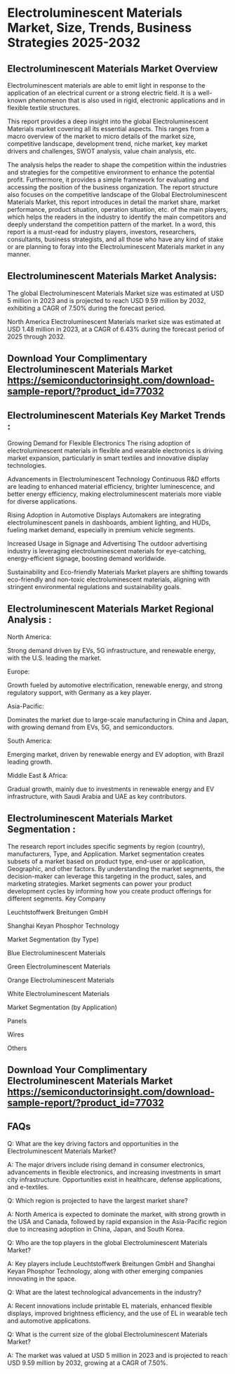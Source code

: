 # Electroluminescent Materials Market, Size, Trends, Business Strategies 2025-2032
## Electroluminescent Materials Market Overview
Electroluminescent materials are able to emit light in response to the application of an electrical current or a strong electric field. It is a well-known phenomenon that is also used in rigid, electronic applications and in flexible textile structures.

This report provides a deep insight into the global Electroluminescent Materials market covering all its essential aspects. This ranges from a macro overview of the market to micro details of the market size, competitive landscape, development trend, niche market, key market drivers and challenges, SWOT analysis, value chain analysis, etc.

The analysis helps the reader to shape the competition within the industries and strategies for the competitive environment to enhance the potential profit. Furthermore, it provides a simple framework for evaluating and accessing the position of the business organization. The report structure also focuses on the competitive landscape of the Global Electroluminescent Materials Market, this report introduces in detail the market share, market performance, product situation, operation situation, etc. of the main players, which helps the readers in the industry to identify the main competitors and deeply understand the competition pattern of the market.
In a word, this report is a must-read for industry players, investors, researchers, consultants, business strategists, and all those who have any kind of stake or are planning to foray into the Electroluminescent Materials market in any manner.

## Electroluminescent Materials Market Analysis:
 

The global Electroluminescent Materials Market size was estimated at USD 5 million in 2023 and is projected to reach USD 9.59 million by 2032, exhibiting a CAGR of 7.50% during the forecast period.

North America Electroluminescent Materials market size was estimated at USD 1.48 million in 2023, at a CAGR of 6.43% during the forecast period of 2025 through 2032.

## Download Your Complimentary Electroluminescent Materials Market https://semiconductorinsight.com/download-sample-report/?product_id=77032 


## Electroluminescent Materials Key Market Trends  :
Growing Demand for Flexible Electronics
The rising adoption of electroluminescent materials in flexible and wearable electronics is driving market expansion, particularly in smart textiles and innovative display technologies.

Advancements in Electroluminescent Technology
Continuous R&D efforts are leading to enhanced material efficiency, brighter luminescence, and better energy efficiency, making electroluminescent materials more viable for diverse applications.

Rising Adoption in Automotive Displays
Automakers are integrating electroluminescent panels in dashboards, ambient lighting, and HUDs, fueling market demand, especially in premium vehicle segments.

Increased Usage in Signage and Advertising
The outdoor advertising industry is leveraging electroluminescent materials for eye-catching, energy-efficient signage, boosting demand worldwide.

Sustainability and Eco-friendly Materials
Market players are shifting towards eco-friendly and non-toxic electroluminescent materials, aligning with stringent environmental regulations and sustainability goals.

## Electroluminescent Materials Market Regional Analysis :
North America:

Strong demand driven by EVs, 5G infrastructure, and renewable energy, with the U.S. leading the market.

Europe:

Growth fueled by automotive electrification, renewable energy, and strong regulatory support, with Germany as a key player.

Asia-Pacific:

Dominates the market due to large-scale manufacturing in China and Japan, with growing demand from EVs, 5G, and semiconductors.

South America:

Emerging market, driven by renewable energy and EV adoption, with Brazil leading growth.

Middle East & Africa:

Gradual growth, mainly due to investments in renewable energy and EV infrastructure, with Saudi Arabia and UAE as key contributors.

## Electroluminescent Materials Market Segmentation :
The research report includes specific segments by region (country), manufacturers, Type, and Application. Market segmentation creates subsets of a market based on product type, end-user or application, Geographic, and other factors. By understanding the market segments, the decision-maker can leverage this targeting in the product, sales, and marketing strategies. Market segments can power your product development cycles by informing how you create product offerings for different segments.
Key Company

Leuchtstoffwerk Breitungen GmbH

Shanghai Keyan Phosphor Technology

Market Segmentation (by Type)

Blue Electroluminescent Materials

Green Electroluminescent Materials

Orange Electroluminescent Materials

White Electroluminescent Materials

Market Segmentation (by Application)

Panels

Wires

Others


## Download Your Complimentary Electroluminescent Materials Market https://semiconductorinsight.com/download-sample-report/?product_id=77032 


## FAQs
 

Q: What are the key driving factors and opportunities in the Electroluminescent Materials Market?

A: The major drivers include rising demand in consumer electronics, advancements in flexible electronics, and increasing investments in smart city infrastructure. Opportunities exist in healthcare, defense applications, and e-textiles.


Q: Which region is projected to have the largest market share?

A: North America is expected to dominate the market, with strong growth in the USA and Canada, followed by rapid expansion in the Asia-Pacific region due to increasing adoption in China, Japan, and South Korea.


Q: Who are the top players in the global Electroluminescent Materials Market?

A: Key players include Leuchtstoffwerk Breitungen GmbH and Shanghai Keyan Phosphor Technology, along with other emerging companies innovating in the space.


Q: What are the latest technological advancements in the industry?

A: Recent innovations include printable EL materials, enhanced flexible displays, improved brightness efficiency, and the use of EL in wearable tech and automotive applications.


Q: What is the current size of the global Electroluminescent Materials Market?

A: The market was valued at USD 5 million in 2023 and is projected to reach USD 9.59 million by 2032, growing at a CAGR of 7.50%.


